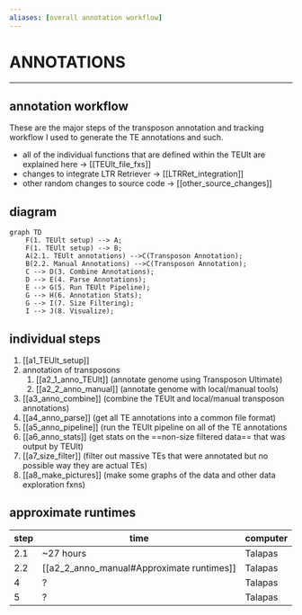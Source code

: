 ```yaml
---
aliases: [overall annotation workflow]
---
```

# ANNOTATIONS
---

## annotation workflow
These are the major steps of the transposon annotation and tracking workflow I used to generate the TE annotations and such. 

- all of the individual functions that are defined within the TEUlt are explained here -> [[TEUlt_file_fxs]]
- changes to integrate LTR Retriever -> [[LTRRet_integration]]
- other random changes to source code -> [[other_source_changes]]

## diagram
``` mermaid 
graph TD
	F(1. TEUlt setup) --> A;
	F(1. TEUlt setup) --> B;
	A(2.1. TEUlt annotations) -->C(Transposon Annotation);
	B(2.2. Manual Annotations) -->C(Transposon Annotation);
	C --> D(3. Combine Annotations);
	D --> E(4. Parse Annotations);
	E --> G(5. Run TEUlt Pipeline);
	G --> H(6. Annotation Stats);
	G --> I(7. Size Filtering);
	I --> J(8. Visualize);

```



## individual steps
1. [[a1_TEUlt_setup]]
2. annotation of transposons
	1. [[a2_1_anno_TEUlt]] (annotate genome using Transposon Ultimate)
	2. [[a2_2_anno_manual]] (annotate genome with local/manual tools)
3. [[a3_anno_combine]] (combine the TEUlt and local/manual transposon annotations)
4. [[a4_anno_parse]] (get all TE annotations into a common file format)
5. [[a5_anno_pipeline]] (run the TEUlt pipeline on all of the TE annotations
6. [[a6_anno_stats]] (get stats on the ==non-size filtered data== that was output by TEUlt)
7. [[a7_size_filter]] (filter out massive TEs that were annotated but no possible way they are actual TEs)
8. [[a8_make_pictures]] (make some graphs of the data and other data exploration fxns)

## approximate runtimes 

| step | time | computer |
| ---- | ---- |---- |
| 2.1 | ~27 hours | Talapas |
| 2.2 | [[a2_2_anno_manual#Approximate runtimes]] | Talapas |
| 4 | ? | Talapas |
| 5 | ? | Talapas |


